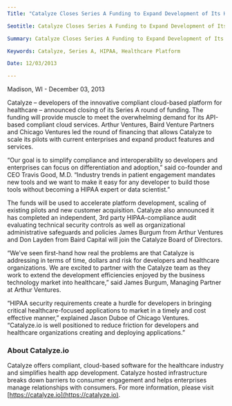 ```yaml
---
Title: "Catalyze Closes Series A Funding to Expand Development of Its Healthcare Platform"

Seotitle: Catalyze Closes Series A Funding to Expand Development of Its Healthcare Platform

Summary: Catalyze Closes Series A Funding to Expand Development of Its Healthcare Platform

Keywords: Catalyze, Series A, HIPAA, Healthcare Platform

Date: 12/03/2013

---
```

Madison, WI - December 03, 2013

Catalyze – developers of the innovative compliant cloud-based platform for healthcare – announced closing of its Series A round of funding. The funding will provide muscle to meet the overwhelming demand for its API-based compliant cloud services. Arthur Ventures, Baird Venture Partners and Chicago Ventures led the round of financing that allows Catalyze to scale its pilots with current enterprises and expand product features and services.

“Our goal is to simplify compliance and interoperability so developers and enterprises can focus on differentiation and adoption,” said co-founder and CEO Travis Good, M.D. “Industry trends in patient engagement mandates new tools and we want to make it easy for any developer to build those tools without becoming a HIPAA expert or data scientist.”

The funds will be used to accelerate platform development, scaling of existing pilots and new customer acquisition. Catalyze also announced it has completed an independent, 3rd party HIPAA-compliance audit evaluating technical security controls as well as organizational administrative safeguards and policies James Burgum from Arthur Ventures and Don Layden from Baird Capital will join the Catalyze Board of Directors.

“We’ve seen first-hand how real the problems are that Catalyze is addressing in terms of time, dollars and risk for developers and healthcare organizations. We are excited to partner with the Catalyze team as they work to extend the development efficiencies enjoyed by the business technology market into healthcare,” said James Burgum, Managing Partner at Arthur Ventures.

“HIPAA security requirements create a hurdle for developers in bringing critical healthcare-focused applications to market in a timely and cost effective manner,” explained Jason Duboe of Chicago Ventures. “Catalyze.io is well positioned to reduce friction for developers and healthcare organizations creating and deploying applications.”

### About Catalyze.io

Catalyze offers compliant, cloud-based software for the healthcare industry and simplifies health app development. Catalyze hosted infrastructure breaks down barriers to consumer engagement and helps enterprises manage relationships with consumers. For more information, please visit [https://catalyze.io](https://catalyze.io).
